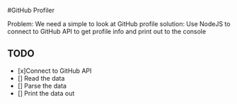#GitHub Profiler

Problem: We need a simple to look at GitHub profile
solution: Use NodeJS to connect to GitHub API to 
get profile info and print out to the console

## TODO

*  [x]Connect to GitHub API
*   [] Read the data
*	[] Parse the data
* 	[] Print the data out